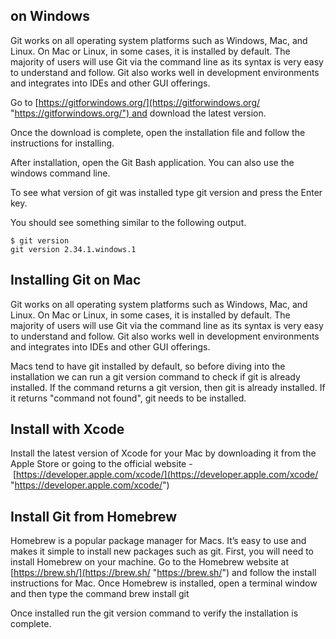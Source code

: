 ## on Windows

Git works on all operating system platforms such as Windows, Mac, and Linux. On Mac or Linux, in some cases, it is installed by default. The majority of users will use Git via the command line as its syntax is very easy to understand and follow. Git also works well in development environments and integrates into IDEs and other GUI offerings.

Go to [https://gitforwindows.org/](https://gitforwindows.org/ "https://gitforwindows.org/") and download the latest version.

Once the download is complete, open the installation file and follow the instructions for installing.

After installation, open the Git Bash application. You can also use the windows command line.

To see what version of git was installed type git version and press the Enter key.

You should see something similar to the following output.

```
$ git version
git version 2.34.1.windows.1
```


## Installing Git on Mac

Git works on all operating system platforms such as Windows, Mac, and Linux. On Mac or Linux, in some cases, it is installed by default. The majority of users will use Git via the command line as its syntax is very easy to understand and follow. Git also works well in development environments and integrates into IDEs and other GUI offerings.

Macs tend to have git installed by default, so before diving into the installation we can run a git version command to check if git is already installed. If the command returns a git version, then git is already installed. If it returns "command not found", git needs to be installed.

## Install with Xcode

Install the latest version of Xcode for your Mac by downloading it from the Apple Store or going to the official website - [https://developer.apple.com/xcode/](https://developer.apple.com/xcode/ "https://developer.apple.com/xcode/")

## Install Git from Homebrew

Homebrew is a popular package manager for Macs. It’s easy to use and makes it simple to install new packages such as git. First, you will need to install Homebrew on your machine. Go to the Homebrew website at [https://brew.sh/](https://brew.sh/ "https://brew.sh/") and follow the install instructions for Mac. Once Homebrew is installed, open a terminal window and then type the command brew install git

Once installed run the git version command to verify the installation is complete.